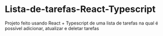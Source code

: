 # Lista-de-tarefas-React-Typescript
Projeto feito usando React + Typescript de uma lista de tarefas na qual é possível adicionar, atualizar e deletar tarefas
